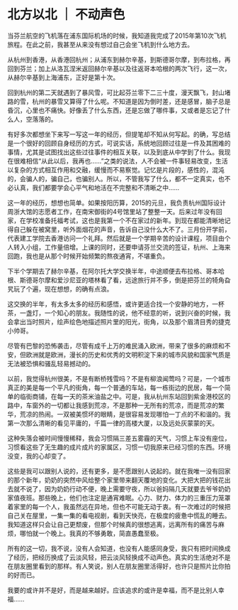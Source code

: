 # 北方以北 ｜ 不动声色

当芬兰航空的飞机落在浦东国际机场的时候，我知道我完成了2015年第10次飞机旅程。在此之前，我甚至从来没有想过自己会坐飞机到什么地方去。

从杭州到香港，从香港回杭州；从浦东到赫尔辛基，到斯德哥尔摩，到布拉格，再回到芬兰；加上从洛瓦涅米返回赫尔辛基以及往返哥本哈根的两次飞行，这一次，从赫尔辛基到上海浦东，正好是第十次。

 

回到杭州的第二天就遇到了暴风雪，可比起芬兰零下二三十度，漫天飘飞，封山堵路的雪，杭州的暴雪又算得了什么呢。不知道是因为倒时差，还是感冒，脑子总是昏沉，心里也不痛快。好像丢了什么东西，还是忘做了哪件事，又或者是忘记了什么人，空落落的。

 

有好多次都想坐下来写一写这一年的经历，但提笔却不知从何写起。的确，写总结是一个很好的回顾自身经历的方式，可说实话，系统地回顾过往是一件及其困难的事情，尤其是试图找出这些过往事件的相互关联，以及到底从中学到了什么。我现在很难相信“从此以后，我再也……”之类的说法，人不会被一件事轻易改变，生活以复杂的方式相互作用和交融，缓慢而不易察觉。记忆是片段的，感性的，混沌的，会骗人的，骗自己，也骗别人。所以，不管我写了什么，都不一定真实，也不必认真，我们都要学会心平气和地活在不完整和不清晰之中……

 

这一年的经历，想想也简单。如果按阳历算，2015的元旦，我负责杭州国际设计周浙大馆的志愿者工作，在南宋御街的4号馆里站了整整一天。后来过年没有回家，在学校准备托福考试，这也是我第一个不在家过的新年。到现在都能清晰地记得自己躲在被窝里，听外面烟花的声音，告诉自己没什么大不了。三月份开学前，代表建工学院去香港访问一个礼拜。然后就是一个学期辛苦的设计课程，项目由个人转入小组，工作量倍增。上课的同时，还要申请芬兰交流的签证，杭州、上海来回跑，我也是从那个时候开始频繁的熬夜通宵，不堪重负。

下半个学期去了赫尔辛基，在阿尔托大学交换半年，中途顺便去布拉格、哥本哈根、斯德哥尔摩和爱沙尼亚的塔林看了看，远途旅行并不多，倒是把芬兰的犄角旮旯玩了个遍，现在想想，的确有点浪。

这交换的半年，有太多太多的经历和感悟，或许更适合找一个安静的地方，一杯茶，一盏灯，一个知心的朋友。我随性的说，他不经意的听，说到兴奋的时候，我会拿出当时照片，绘声绘色地描述照片里的阳光，街角，以及那个眉清目秀的捷克小帅哥。

尽管有巴黎的恐怖袭击，尽管有成千上万的难民涌入欧洲，带来了很多的麻烦和不安，但欧洲就是欧洲，漫长的历史和优秀的文明积淀下来的城市风貌和国家气质是无法被恐惧和骚乱轻易撼动的。

以前，我觉得杭州很美，不是有断桥残雪吗？不是有柳浪闻莺吗？可是，一个城市真正的美是每一个平凡的街角，每一个普通的车站，每一栋街边的民居，每一个简单的临街商铺，在每一天的茶米油盐之中。可是，我从杭州东站回到紫金港校区的路中，车窗外的一切都让我感到荒凉，不是那种一无所有的荒凉，而是荒凉的繁华，荒凉的热闹。一双被美惯坏的眼睛，是很容易发现哪怕一丁点的不和谐的。我第一次那么清晰的看见平庸的，千篇一律的高楼大厦，以及远处灰蒙蒙的天。

 

这种失落会被时间慢慢稀释，我会习惯隔三差五雾霾的天气，习惯上车没有座位，习惯看这些了无生趣的成片成片的家属区，习惯一切我原来已经习惯的东西。环境没变，我的心却变了。

 

这些是我可以跟别人说的，还有更多，是不愿跟别人说起的。就在我唯一没有回家的那个新年，奶奶的突然中风给整个家里带来翻天覆地的变化。大把大把的钱花出去就不说了，因为奶奶行动不便，晚上需要守夜，所以爸妈隔几天就要去爷爷奶奶家值夜班。那些晚上，他们也注定是通宵难眠。心力、财力、体力的三重压力笼罩着家里的每一个人，我虽然远在异地，但也不可能无动于衷。有一次难过的时候把自己关在屋里，一集一集的看电视剧，看到天快亮，在极度的疲惫中慌乱的睡去。我知道这样只会让自己更颓废，但那个时候真的很想逃离，远离所有的痛苦与麻烦，哪怕就一个晚上。我真的不够勇敢，简直愚蠢至极。

所有的这一切，我不说，没有人会知道，也没有人能感同身受，我只有把时间换成了经历，把经历换成了云淡风轻，把云淡风轻换成不动声色。真实的生活绝对不是在朋友圈里看到的那样。有人笑说，别人在朋友圈里活得好，也许只是照片比你拍的好而已。

 

我要的或许并不是好，而是越来越好。应该追求的或许是幸福，而不是比别人幸福……
